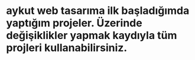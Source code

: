 # aykut web tasarıma ilk başladığımda yaptığım projeler. Üzerinde değişiklikler yapmak kaydıyla tüm projleri kullanabilirsiniz.
